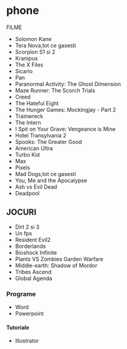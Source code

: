 # phone
 <!DOCTYPE html>
<html>
   <head>
      <meta chartset="utf-8">
	  <title>My test page</title>
	</head>
	<body>
	<link href="styles/color1" rel="stylesheet" type="text/css"
	<h1>FILME</h1>
	  	  <ul>
	  <li>Solomon Kane</li>
	  <li>Tera Nova,tot ce gasesti</li>
	  <li>Scorpion S1 si 2</li>
	  <li>Krampus</li>
	  <li>The X Files</li>
	  <li>Sicario</li>
	  <li>Pan</li>
	  <li>Paranormal Activity: The Ghost Dimension</li>
	  <li>Maze Runner: The Scorch Trials</li>
	  <li>Creed</li>
	  <li>The Hateful Eight</li>
	  <li>The Hunger Games: Mockingjay - Part 2</li>
	  <li>Trainwreck</li>
	  <li>The Intern</li>
	  <li>I Spit on Your Grave: Vengeance is Mine</li>
	  <li>Hotel Transylvania 2</li>
	  <li>Spooks: The Greater Good</li>
	  <li>American Ultra</li>
	  <li>Turbo Kid</li>
	  <li>Max</li>
	  <li>Pixels</li>
	  <li>Mad Dogs,tot ce gasesti</li>
	  <li>You, Me and the Apocalypse</li>
	  <li>Ash vs Evil Dead</li>
	  <li>Deadpool</li>
	  </ul>
	  <h2>JOCURI</h2>
	  <ul>
	  <li>Dirt 2 si 3</li>
	  <li>Un fps</li>
	  <li>Resident Evil2</li>
	  <li>Borderlands</li>
	  <li>Bioshock Infinite</li>
	  <li>Plants VS Zombies Garden Warfare</li>
	  <li>Middle-earth: Shadow of Mordor</li>
	  <li>Tribes Ascend</li>
	  <li>Global Agenda</li>
	  </ul>
	  <h3>Programe</h3>
	  <ul>
	  <li>Word</li>
	  <li>Powerpoint</li>
	  </ul>
	  <h4>Tutoriale</h4>
	  <ul>
	  <li>Illustrator</li>
	  </ul>
	 	</body>
</html>	
